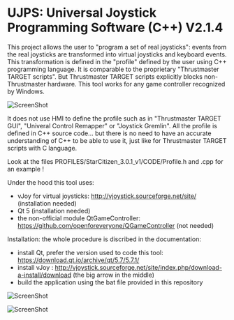 # UJPS: Universal Joystick Programming Software (C++) V2.1.4


This project allows the user to "program a set of real joysticks": events from the real joysticks are transformed into virtual joysticks and keyboard events. This transformation is defined in the "profile" defined by the user using C++ programming language. It is comparable to the proprietary "Thrustmaster TARGET scripts". But Thrustmaster TARGET scripts explicitly blocks non-Thrustmaster hardware. This tool works for any game controller recognized by Windows.


![ScreenShot](https://i.imgur.com/LgGH8RU.png)


It does not use HMI to define the profile such as in "Thrustmaster TARGET GUI", "Univeral Control Remapper" or "Joystick Gremlin". All the profile is defined in C++ source code... but there is no need to have an accurate understanding of C++ to be able to use it, just like for Thrustmaster TARGET scripts with C language.

Look at the files PROFILES/StarCitizen_3.0.1_v1/CODE/Profile.h and .cpp for an example !

Under the hood this tool uses:
- vJoy for virtual joysticks: http://vjoystick.sourceforge.net/site/ (installation needed)
- Qt 5 (installation needed)
- the non-official module QtGameController: https://github.com/openforeveryone/QGameController (not needed)


Installation: the whole procedure is discribed in the documentation:
- install Qt, prefer the version used to code this tool: https://download.qt.io/archive/qt/5.7/5.7.1/
- install vJoy : http://vjoystick.sourceforge.net/site/index.php/download-a-install/download (the big arrow in the middle)
- build the application using the bat file provided in this repository

![ScreenShot](https://i.imgur.com/TIaYK8H.png)

![ScreenShot](https://i.imgur.com/rbZOK0N.png)
